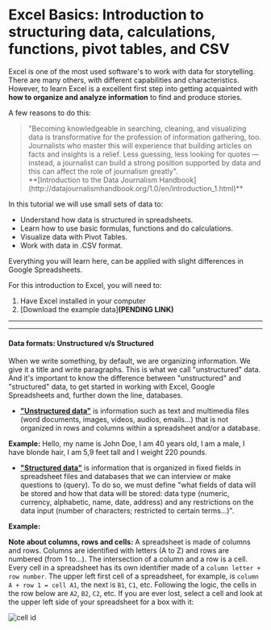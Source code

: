 # Excel Basics: Introduction to structuring data, calculations, functions, pivot tables, and CSV 

Excel is one of the most used software's to work with data for storytelling. There are many others, with different capabilities and characteristics. However, to learn Excel is a excellent first step into getting acquainted with **how to organize and analyze information** to find and produce stories. 

A few reasons to do this:
><div class="align-left">"Becoming knowledgeable in searching, cleaning, and visualizing data is transformative for the profession of information gathering, too. Journalists who master this will experience that building articles on facts and insights is a relief. Less guessing, less looking for quotes — instead, a journalist can build a strong position supported by data and this can affect the role of journalism greatly".</div>**[Introduction to the Data Journalism Handbook](http://datajournalismhandbook.org/1.0/en/introduction_1.html)**

In this tutorial we will use small sets of data to: 

 - Understand how data is structured in spreadsheets.
 - Learn how to use basic formulas, functions and do calculations.
 - Visualize data with Pivot Tables. 
 - Work with data in .CSV format. 

Everything you will learn here, can be applied with slight differences in Google Spreadsheets.

For this introduction to Excel, you will need to: 

1. Have Excel installed in your computer
2. [Download the example data]**(PENDING LINK)** 
___


----------

#### Data formats: Unstructured v/s Structured

When we write something, by default, we are organizing information. We give it a title and write paragraphs. This is what we call "unstructured" data. And it's important to know the difference between "unstructured" and "structured" data, to get started in working with Excel, Google Spreadsheets and, further down the line, databases. 

 - [**"Unstructured data"**](http://www.webopedia.com/TERM/U/unstructured_data.html) is information such as text and multimedia files (word documents, images, videos, audios, emails...) that is not organized in rows and columns within a spreadsheet and/or a database.

**Example:** 
Hello, my name is John Doe, I am 40 years old, I am a male, I have blonde hair, I am 5,9 feet tall and I weight 220 pounds.
 
 - [**"Structured data"**](http://www.webopedia.com/TERM/S/structured_data.html) is information that is organized in fixed fields in spreadsheet files and databases that we can interview or make questions to (query). To do so, we must define "what fields of data will be stored and how that data will be stored: data type (numeric, currency, alphabetic, name, date, address) and any restrictions on the data input (number of characters; restricted to certain terms...)". 

**Example:**



**Note about columns, rows and cells:** A spreadsheet is made of columns and rows. Columns are identified with letters (A to Z) and rows are numbered (from 1 to...). The intersection of a column and a row is a cell. Every cell in a spreadsheet has its own identifier made of a `column letter + row number`. The upper left first cell of a spreadsheet, for example, is `column A + row 1 = cell A1`, the next is `B1`, `C1`, etc. Following the logic, the cells in the row below are `A2`, `B2`, `C2`, etc.  If you are ever lost, select a cell and look at the upper left side of your spreadsheet for a box with it:

![cell id](https://github.com/miguelpaz/jlab/blob/master/images/excel_cell_id.png)

